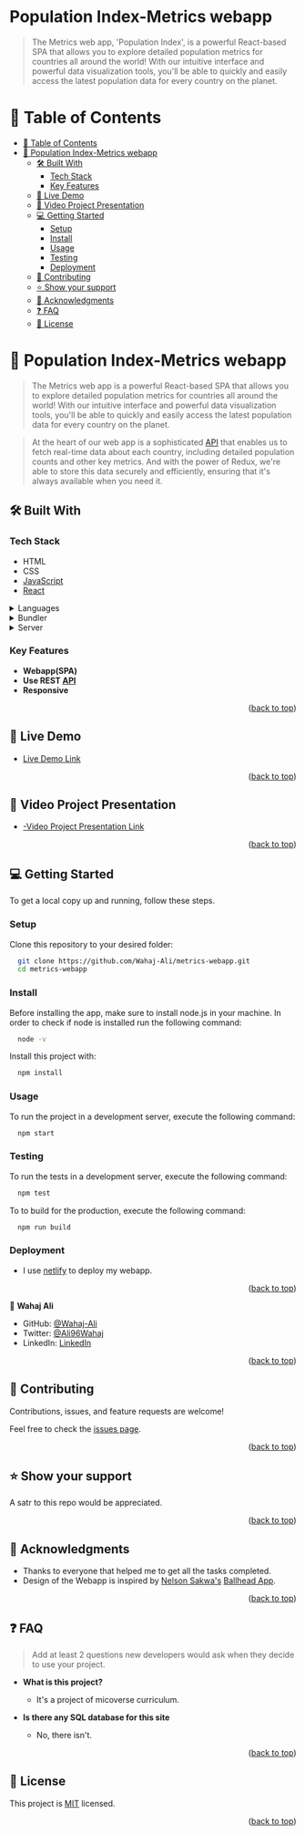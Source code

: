 <a name="readme-top"></a>

<div align="left">
  <h1>Population Index-Metrics webapp</h1>


> The Metrics web app, 'Population Index', is a powerful React-based SPA that allows you to explore detailed population metrics for countries all around the world! With our intuitive interface and powerful data visualization tools, you'll be able to quickly and easily access the latest population data for every country on the planet.

</div>

<!-- TABLE OF CONTENTS -->

# 📗 Table of Contents

- [📗 Table of Contents](#-table-of-contents)
- [📖 Population Index-Metrics webapp ](#-population-index-metrics-webapp-)
  - [🛠 Built With ](#-built-with-)
    - [Tech Stack ](#tech-stack-)
    - [Key Features ](#key-features-)
  - [🚀 Live Demo ](#-live-demo-)
  - [🚀 Video Project Presentation ](#-video-project-presentation-)
  - [💻 Getting Started ](#-getting-started-)
    - [Setup](#setup)
    - [Install](#install)
    - [Usage](#usage)
    - [Testing](#testing)
    - [Deployment](#deployment)
  - [🤝 Contributing ](#-contributing-)
  - [⭐️ Show your support ](#️-show-your-support-)
  - [🙏 Acknowledgments ](#-acknowledgments-)
  - [❓ FAQ ](#-faq-)
  - [📝 License ](#-license-)

<!-- PROJECT DESCRIPTION -->

# 📖 Population Index-Metrics webapp <a name="about-project"></a>

>The Metrics web app is a powerful React-based SPA that allows you to explore detailed population metrics for countries all around the world! With our intuitive interface and powerful data visualization tools, you'll be able to quickly and easily access the latest population data for every country on the planet.

>At the heart of our web app is a sophisticated [API](https://restcountries.com/v3.1/all) that enables us to fetch real-time data about each country, including detailed population counts and other key metrics. And with the power of Redux, we're able to store this data securely and efficiently, ensuring that it's always available when you need it.


## 🛠 Built With <a name="built-with"></a>

### Tech Stack <a name="tech-stack"></a>
  - HTML
- CSS
- [JavaScript](https://developer.mozilla.org/en-US/docs/Web/JavaScript)
- [React]((https://github.com/microverseinc/curriculum-javascript/blob/main/todo-list/lessons/webpack_v1_1.md))

<details>
  <summary>Languages</summary>
  <ul>
    <li>HTML</li>
    <li>CSS</li>
    <li>Javascript</li>
    <li>React</li>
  </ul>
</details>
<details>
  <summary>Bundler</summary>
  <ul>
    <li>Webpack</li>
  </ul>
</details>
<details>
  <summary>Server</summary>
  <ul>
    <li>Github</li>
  </ul>
</details>

<!-- Features -->

### Key Features <a name="key-features"></a>

- **Webapp(SPA)**
- **Use REST [API](https://restcountries.com/v3.1/all)**
- **Responsive**



<p align="right">(<a href="#readme-top">back to top</a>)</p>


<!-- LIVE DEMO -->

## 🚀 Live Demo <a name="live-demo"></a>

- <a href="https://populaton-index-by-wahaj.netlify.app/" target="_blank">Live Demo Link</a>

<p align="right">(<a href="#readme-top">back to top</a>)</p>


## 🚀 Video Project Presentation <a name="live-demo"></a>

- <a href="https://www.loom.com/share/7d0c87edbe014e3d989e7f2df117e94c" target="_blank">-Video Project Presentation Link</a>

<p align="right">(<a href="#readme-top">back to top</a>)</p>



<!-- GETTING STARTED -->

## 💻 Getting Started <a name="getting-started"></a>

To get a local copy up and running, follow these steps.

### Setup

Clone this repository to your desired folder:

```sh
  git clone https://github.com/Wahaj-Ali/metrics-webapp.git
  cd metrics-webapp
```

### Install

Before installing the app, make sure to install node.js in your machine. In order to check if node is installed run the following command:

```sh
  node -v
```

Install this project with:

```sh
  npm install
```

### Usage

To run the project in a development server, execute the following command:

```sh
  npm start
```

### Testing

To run the tests in a development server, execute the following command:

```sh
  npm test
```

To to build for the production, execute the following command:

```sh
  npm run build
```

### Deployment

- I  use [netlify](https://www.netlify.com/) to deploy my webapp.

<p align="right">(<a href="#readme-top">back to top</a>)</p>

<!-- AUTHORS -->

👤 **Wahaj Ali**

- GitHub: [@Wahaj-Ali](https://github.com/Wahaj-Ali)
- Twitter: [@Ali96Wahaj](https://twitter.com/Ali96Wahaj)
- LinkedIn: [LinkedIn](https://www.linkedin.com/in/wahaj-ali-82b9b1164)



<p align="right">(<a href="#readme-top">back to top</a>)</p>



<!-- CONTRIBUTING -->

## 🤝 Contributing <a name="contributing"></a>

Contributions, issues, and feature requests are welcome!

Feel free to check the [issues page](https://github.com/Wahaj-Ali/metrics-webapp/issues).

<p align="right">(<a href="#readme-top">back to top</a>)</p>

<!-- SUPPORT -->

## ⭐️ Show your support <a name="support"></a>

A satr to this repo would be appreciated.

<p align="right">(<a href="#readme-top">back to top</a>)</p>

<!-- ACKNOWLEDGEMENTS -->

## 🙏 Acknowledgments <a name="acknowledgements"></a>


- Thanks to everyone that helped  me to get all the tasks completed.
- Design of the Webapp is inspired by [Nelson Sakwa's](https://www.behance.net/sakwadesignstudio) [Ballhead App](https://www.behance.net/gallery/31579789/Ballhead-App-(Free-PSDs)).


<p align="right">(<a href="#readme-top">back to top</a>)</p>

<!-- FAQ (optional) -->

## ❓ FAQ <a name="faq"></a>

> Add at least 2 questions new developers would ask when they decide to use your project.

- **What is this project?**

  - It's a project of micoverse curriculum.

- **Is there any SQL database for this site**

  - No, there isn't.

<p align="right">(<a href="#readme-top">back to top</a>)</p>

<!-- LICENSE -->

## 📝 License <a name="license"></a>

This project is [MIT](https://github.com/Wahaj-Ali/metrics-webapp/blob/dev/LICENSE) licensed.

<p align="right">(<a href="#readme-top">back to top</a>)</p>
